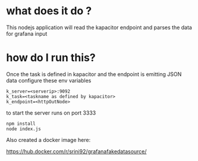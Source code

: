 # what does it do ?

This nodejs application will read the kapacitor endpoint and parses the data for grafana input

# how do I run this?

Once the task is defined in kapacitor and the endpoint is emitting JSON data configure these env variables

```
k_server=<serverip>:9092
k_task=<taskname as defined by kapacitor>
k_endpoint=<httpOutNode>
```

to start the server runs on port 3333

```
npm install
node index.js
```


Also created a docker image here:

https://hub.docker.com/r/srini92/grafanafakedatasource/
